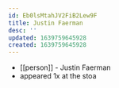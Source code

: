 ```yaml
---
id: Eb0lsMtahJV2FiB2Lew9F
title: Justin Faerman
desc: ''
updated: 1639759645928
created: 1639759645928
---
```



- [[person]] - Justin Faerman
- appeared 1x at the stoa
